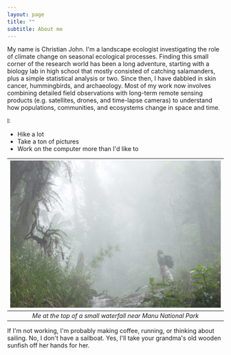 ```yaml
---
layout: page
title: ""
subtitle: About me
---
```


My name is Christian John. I'm a landscape ecologist investigating the role of climate change on seasonal ecological processes. Finding this small corner of the research world has been a long adventure, starting with a biology lab in high school that mostly consisted of catching salamanders, plus a simple statistical analysis or two. Since then, I have dabbled in skin cancer, hummingbirds, and archaeology. Most of my work now involves combining detailed field observations with long-term remote sensing products (e.g. satellites, drones, and time-lapse cameras) to understand how populations, communities, and ecosystems change in space and time.

I:
- Hike a lot
- Take a ton of pictures
- Work on the computer more than I'd like to

| ![](/img/trochaTrogon.jpg) | 
|:--:| 
| *Me at the top of a small waterfall near Manu National Park* |

If I'm not working, I'm probably making coffee, running, or thinking about sailing. No, I don't have a sailboat. Yes, I'll take your grandma's old wooden sunfish off her hands for her.

